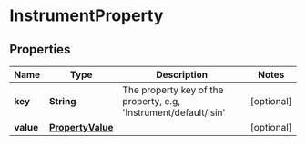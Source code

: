 

# InstrumentProperty

## Properties

Name | Type | Description | Notes
------------ | ------------- | ------------- | -------------
**key** | **String** | The property key of the property, e.g, &#39;Instrument/default/Isin&#39; |  [optional]
**value** | [**PropertyValue**](PropertyValue.md) |  |  [optional]



